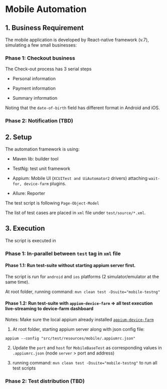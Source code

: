 # Mobile Automation #

## 1. Business Requirement

The mobile application is developed by React-native framework (v.7), simulating a few small businesses:

### Phase 1: Checkout business

The Check-out process has 3 serial steps

- Personal information

- Payment information

- Summary information

Noting that the `date-of-birth` field has different format in Android and iOS.

### Phase 2: Notification (TBD)


## 2. Setup

The automation framework is using:

- Maven lib: builder tool

- TestNg: test unit framework

- Appium: Mobile UI (`XCUITest and UiAutomator2` drivers) attaching `wait-for, device-farm` plugins.

- Allure: Reporter

The test script is following `Page-Object-Model`

The list of test cases are placed in `xml` file under `test/source/*.xml`.

## 3. Execution

The script is executed in

### Phase 1: In-parallel between `test` tag in `xml` file

#### Phase 1.1: Run test-suite without starting appium server first.

The script is run for `android` and `ios` platforms (2 simulator/emulator at the same time).

At root folder, running command: `mvn clean test -Dsuite="mobile-testng"`

#### Phase 1.2: Run test-suite with `appium-device-farm` => all test execution live-streaming to device-farm dashboard

Notes: Make sure the local appium already installed [`appium-device-farm`](https://devicefarm.org/setup/)

1. At root folder, starting appium server along with json config file:

 `appium --config "src/test/resources/mobile/.appiumrc.json"`

2. Update the `port` and `host` for `MobileBaseTest` as corresponding values in `.appiumrc.json` (node `server` > port and address)


3. running command: `mvn clean test -Dsuite="mobile-testng"` to run all test scripts


### Phase 2: Test distribution (TBD)